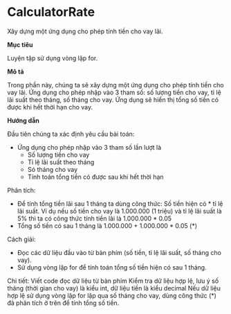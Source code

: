 # CalculatorRate
Xây dựng một ứng dụng cho phép tính tiền cho vay lãi.

**Mục tiêu**

Luyện tập sử dụng vòng lặp for.

**Mô tả**

Trong phần này, chúng ta sẽ xây dựng một ứng dụng cho phép tính tiền cho vay lãi.
Ứng dụng cho phép nhập vào 3 tham số: số lượng tiền cho vay, tỉ lệ lãi suất theo tháng, số tháng cho vay. Ứng dụng sẽ hiển thị tổng số tiền có được khi hết thời hạn cho vay.

**Hướng dẫn**

Đầu tiên chúng ta xác định yêu cầu bài toán:

 - Ứng dụng cho phép nhập vào 3 tham số lần lượt là
   - Số lượng tiền cho vay
   - Tỉ lệ lãi suất theo tháng
   - Só tháng cho vay
   - Tính toán tổng tiền có được sau khi hết thời hạn
 
Phân tích:
 - Để tính tổng tiền lãi sau 1 tháng ta dùng công thức: Số tiền hiện có * tỉ lệ lãi suất. Ví dụ nếu số tiền cho vay là 1.000.000 (1 triệu) và tỉ lệ lãi suất là 5% thì ta có công thức tính tiền lãi là 1.000.000 * 0.05
 - Tổng số tiền có sau 1 tháng là 1.000.000 + 1.000.000 * 0.05 (*)
 
Cách giải:
 - Đọc các dữ liệu đầu vào từ bàn phím (số tiền, tỉ lệ lãi suất, số tháng cho vay).
 - Sử dụng vòng lặp for để tính toán tổng số tiền hiện có sau 1 tháng.
 
Chi tiết:
Viết code đọc dữ liệu từ bàn phím
Kiểm tra dữ liệu hợp lệ, lưu ý số tháng (thời gian cho vay) là kiểu int, dữ liệu tiền là kiểu decimal
Nếu dữ liệu hợp lệ sử dụng vòng lặp for lặp qua số tháng cho vay, dùng công thức (*) đã phân tích ở trên để tính tổng số tiền.
